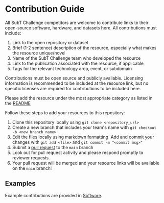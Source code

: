 # Contribution Guide

All SubT Challenge competitors are welcome to contribute links to their open-source software, hardware, and datasets here. All contributions must include:

1. Link to the open repository or dataset
1. Brief (1-2 sentence) description of the resource, especially what makes the resource unique/novel
1. Name of the SubT Challenge team who developed the resource
1. Link to the publication associated with the resource, if applicable
1. Tags for the relevant technology area, event, or subdomain

Contributions must be open source and publicly available. 
Licensing information is recommended to be included at the resource link, but no specific licenses are required for contributions to be included here.

Please add the resource under the most appropriate category as listed in the [README](/README.md) 

Follow these steps to add your resources to this repository:

1. Clone this repository locally using `git clone <repository_url>`
1. Create a new branch that includes your team's name with `git checkout -b <new_branch_name>`
1. Edit the files locally using markdown formatting. Add and commit your changes with `git add <file>` and `git commit -m "<commit msg>"`
1. Submit a [pull request](https://github.com/subtchallenge/subt_resources/pulls) to the `main` branch
1. Look out for pull request activity and please respond promptly to reviewer requests.
1. Your pull request will be merged and your resource links will be available on the `main` branch! 

## Examples

Example contributions are provided in [Software](1-Software.md). 

